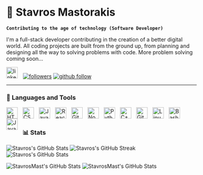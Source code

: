 # 🚀 Stavros Mastorakis

**`Contributing to the age of technology (Software Developer)`**

I'm a full-stack developer contributing in the creation of a better digital world. All coding projects are built from the ground up, from planning and designing all the way to solving problems with code. More problem solving coming soon...

   <p align="left">
    <a style="padding-right:10px;" href="https://www.linkedin.com/in/stavros-mastorakis/" rel="nofollow noreferrer">
    <img width="30px" src="https://cdn.jsdelivr.net/gh/walkxcode/dashboard-icons@master/png/linkedin.png" alt="linkedin"></a>
    <a href="https://www.linkedin.com/in/stavros-mastorakis/">
         <img alt="followers" title="Follow me on LinkedIn" src="https://custom-icon-badges.demolab.com/badge/LinkedIn-1086-blue?style=for-the-badge&logo=person-add&logoColor=white"/></a>
       <a href="https://github.com/StavrosMast?tab=followers">
         <img alt="github follow" title="Follow me on GitHub" src="https://custom-icon-badges.demolab.com/github/stars/StavrosMast?color=55960c&style=for-the-badge&labelColor=488207&logo=star"/></a>
   </p>

---

### 🧰 Languages and Tools

<img align="left" alt="HTML" width="30px" style="padding-right:10px;" src="https://cdn.jsdelivr.net/gh/devicons/devicon/icons/html5/html5-plain.svg" />
<img align="left" alt="CSS" width="30px" style="padding-right:10px;" src="https://cdn.jsdelivr.net/gh/devicons/devicon/icons/css3/css3-plain.svg" />
<img align="left" alt="JavaScript" width="30px" style="padding-right:10px;" src="https://cdn.jsdelivr.net/gh/devicons/devicon/icons/javascript/javascript-plain.svg" />
<img align="left" alt="React" width="30px" style="padding-right:10px;" src="https://cdn.jsdelivr.net/gh/devicons/devicon/icons/react/react-original.svg" />
<img align="left" alt="Git" width="30px" style="padding-right:10px;" src="https://cdn.jsdelivr.net/gh/devicons/devicon/icons/git/git-original.svg" />
<img align="left" alt="NodeJS" width="30px" style="padding-right:10px;" src="https://cdn.jsdelivr.net/gh/devicons/devicon/icons/nodejs/nodejs-original.svg" />
<img align="left" alt="Python" width="30px" style="padding-right:10px;" src="https://cdn.jsdelivr.net/gh/devicons/devicon/icons/python/python-plain.svg" />
<img align="left" alt="C++" width="30px" style="padding-right:10px;" src="https://cdn.jsdelivr.net/gh/devicons/devicon/icons/cplusplus/cplusplus-line.svg" />
<img align="left" alt="GitHub" width="30px" style="padding-right:10px;" src="https://cdn.jsdelivr.net/gh/devicons/devicon/icons/github/github-original.svg" />
<img align="left" alt="Linux" width="30px" style="padding-right:10px;" src="https://cdn.jsdelivr.net/gh/devicons/devicon/icons/linux/linux-original.svg" />
<img align="left" alt="Bash" width="30px" style="padding-right:10px;" src="https://cdn.jsdelivr.net/gh/devicons/devicon/icons/bash/bash-original.svg" />
<img align="left" alt="Java" width="30px" style="padding-right:10px;" src="https://cdn.jsdelivr.net/gh/devicons/devicon/icons/java/java-original.svg"/>
<br />

#

### 📊 Stats

![Stavros's GitHub Stats](https://github-readme-stats.vercel.app/api?username=StavrosMast&theme=dark&show_icons=true&hide_border=true&count_private=true)
![Stavros's GitHub Streak](https://github-readme-streak-stats.herokuapp.com/?user=StavrosMast&theme=dark&hide_border=true)
![Stavros's GitHub Stats](https://github-readme-stats.vercel.app/api/top-langs/?username=StavrosMast&theme=dark&show_icons=true&hide_border=true&layout=compact)

<!-- ![GitHub Streak](https://streak-stats.demolab.com?user=StavrosMast&theme=gruvbox&border_radius=4.5) -->
<img style="max-width:47%" src="https://github-readme-stats.vercel.app/api?username=StavrosMast&theme=dark&show_icons=true&hide_border=true&count_private=true" alt="StavrosMast's GitHub Stats" />
<img style="max-width:50%" src="https://github-readme-streak-stats.herokuapp.com/?user=StavrosMast&theme=dark&hide_border=true" alt="StavrosMast's GitHub Stats" />
